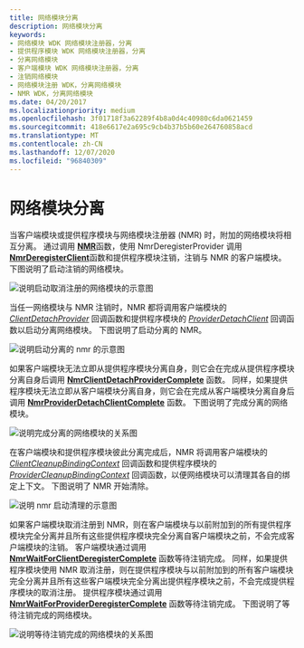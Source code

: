 ```yaml
---
title: 网络模块分离
description: 网络模块分离
keywords:
- 网络模块 WDK 网络模块注册器，分离
- 提供程序模块 WDK 网络模块注册器，分离
- 分离网络模块
- 客户端模块 WDK 网络模块注册器，分离
- 注销网络模块
- 网络模块注册 WDK，分离网络模块
- NMR WDK，分离网络模块
ms.date: 04/20/2017
ms.localizationpriority: medium
ms.openlocfilehash: 3f01718f3a62289f4b8a0d4c40980c6da0621459
ms.sourcegitcommit: 418e6617e2a695c9cb4b37b5b60e264760858acd
ms.translationtype: MT
ms.contentlocale: zh-CN
ms.lasthandoff: 12/07/2020
ms.locfileid: "96840309"
---
```

# <a name="network-module-detachment"></a>网络模块分离


当客户端模块或提供程序模块与网络模块注册器 (NMR) 时，附加的网络模块将相互分离。 通过调用 [**NMR**](/windows-hardware/drivers/ddi/netioddk/nf-netioddk-nmrderegisterprovider)函数，使用 NmrDeregisterProvider 调用 [**NmrDeregisterClient**](/windows-hardware/drivers/ddi/netioddk/nf-netioddk-nmrderegisterclient)函数和提供程序模块注销，注销与 NMR 的客户端模块。 下图说明了启动注销的网络模块。

![说明启动取消注册的网络模块的示意图](images/nmrdetach1.png)

当任一网络模块与 NMR 注销时，NMR 都将调用客户端模块的 [*ClientDetachProvider*](/windows-hardware/drivers/ddi/netioddk/nc-netioddk-npi_client_detach_provider_fn) 回调函数和提供程序模块的 [*ProviderDetachClient*](/windows-hardware/drivers/ddi/netioddk/nc-netioddk-npi_provider_detach_client_fn) 回调函数以启动分离网络模块。 下图说明了启动分离的 NMR。

![说明启动分离的 nmr 的示意图](images/nmrdetach2.png)

如果客户端模块无法立即从提供程序模块分离自身，则它会在完成从提供程序模块分离自身后调用 [**NmrClientDetachProviderComplete**](/windows-hardware/drivers/ddi/netioddk/nf-netioddk-nmrclientdetachprovidercomplete) 函数。 同样，如果提供程序模块无法立即从客户端模块分离自身，则它会在完成从客户端模块分离自身后调用 [**NmrProviderDetachClientComplete**](/windows-hardware/drivers/ddi/netioddk/nf-netioddk-nmrproviderdetachclientcomplete) 函数。 下图说明了完成分离的网络模块。

![说明完成分离的网络模块的关系图](images/nmrdetach3.png)


在客户端模块和提供程序模块彼此分离完成后，NMR 将调用客户端模块的 [*ClientCleanupBindingContext*](/windows-hardware/drivers/ddi/netioddk/nc-netioddk-npi_client_cleanup_binding_context_fn) 回调函数和提供程序模块的 [*ProviderCleanupBindingContext*](/windows-hardware/drivers/ddi/netioddk/nc-netioddk-npi_provider_cleanup_binding_context_fn) 回调函数，以便网络模块可以清理其各自的绑定上下文。 下图说明了 NMR 开始清除。

![说明 nmr 启动清理的示意图](images/nmrdetach4.png)


如果客户端模块取消注册到 NMR，则在客户端模块与以前附加到的所有提供程序模块完全分离并且所有这些提供程序模块完全分离自客户端模块之前，不会完成客户端模块的注销。 客户端模块通过调用 [**NmrWaitForClientDeregisterComplete**](/windows-hardware/drivers/ddi/netioddk/nf-netioddk-nmrwaitforclientderegistercomplete) 函数等待注销完成。 同样，如果提供程序模块使用 NMR 取消注册，则在提供程序模块与以前附加到的所有客户端模块完全分离并且所有这些客户端模块完全分离出提供程序模块之前，不会完成提供程序模块的取消注册。 提供程序模块通过调用 [**NmrWaitForProviderDeregisterComplete**](/windows-hardware/drivers/ddi/netioddk/nf-netioddk-nmrwaitforproviderderegistercomplete) 函数等待注销完成。 下图说明了等待注销完成的网络模块。

![说明等待注销完成的网络模块的关系图](images/nmrdetach5.png)
